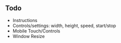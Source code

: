 Todo
----

- Instructions
- Controls/settings: width, height, speed, start/stop
- Mobile Touch/Controls
- Window Resize